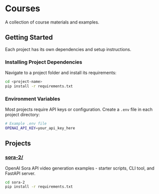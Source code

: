 # Courses

A collection of course materials and examples.

## Getting Started

Each project has its own dependencies and setup instructions.

### Installing Project Dependencies

Navigate to a project folder and install its requirements:

```bash
cd <project-name>
pip install -r requirements.txt
```

### Environment Variables

Most projects require API keys or configuration. Create a `.env` file in each project directory:

```bash
# Example .env file
OPENAI_API_KEY=your_api_key_here
```

## Projects

### [sora-2/](sora-2/)
OpenAI Sora API video generation examples - starter scripts, CLI tool, and FastAPI server.

```bash
cd sora-2
pip install -r requirements.txt
```
